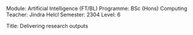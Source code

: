 Module: Artificial Intelligence (FT/BL)
Programme: BSc (Hons) Computing
Teacher: Jindra Helcl
Semester: 2304
Level: 6

Title: Delivering research outputs